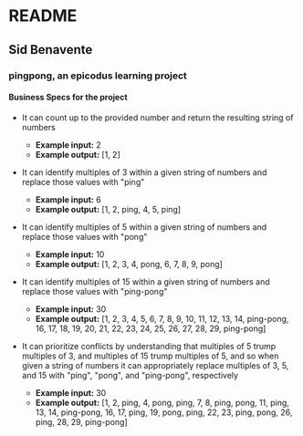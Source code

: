 # README

## Sid Benavente
### pingpong, an epicodus learning project

#### Business Specs for the project

* It can count up to the provided number and return the resulting string of numbers
  * **Example input:** 2
  * **Example output:** [1, 2]


* It can identify multiples of 3 within a given string of numbers and replace those values with "ping"
  * **Example input:** 6
  * **Example output:** [1, 2, ping, 4, 5, ping]


* It can identify multiples of 5 within a given string of numbers and replace those values with "pong"
  * **Example input:** 10
  * **Example output:** [1, 2, 3, 4, pong, 6, 7, 8, 9, pong]


* It can identify multiples of 15 within a given string of numbers and replace those values with "ping-pong"
  * **Example input:** 30
  * **Example output:** [1, 2, 3, 4, 5, 6, 7, 8, 9, 10, 11, 12, 13, 14, ping-pong, 16, 17, 18, 19, 20, 21, 22, 23, 24, 25, 26, 27, 28, 29, ping-pong]


* It can prioritize conflicts by understanding that multiples of 5 trump multiples of 3, and multiples of 15 trump multiples of 5, and so when given a string of numbers it can appropriately replace multiples of 3, 5, and 15 with "ping", "pong", and "ping-pong", respectively
  * **Example input:** 30
  * **Example output:** [1, 2, ping, 4, pong, ping, 7, 8, ping, pong, 11, ping, 13, 14, ping-pong, 16, 17, ping, 19, pong, ping, 22, 23, ping, pong, 26, ping, 28, 29, ping-pong]
